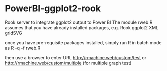 # PowerBI-ggplot2-rook
Rook server to integrate ggplot2 output to Power BI
The module rweb.R assumes that you have already installed packages, e.g.
Rook
ggplot2
XML
gridSVG

once you have pre-requisite packages installed, simply run R in batch mode as
R -q -f rweb.R

then use a browser to enter URL http://rmachine.web/custom/test or
http://rmachine.web/custom/multiple (for multiple graph test)

